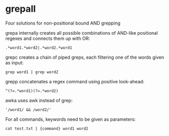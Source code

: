 # grepall
Four solutions for non-positional bound AND grepping

grepa internally creates all possible combinations of AND-like positional regexes and connects them up with OR:

```
.*word1.*word2|.*word2.*word1
```

grepc creates a chain of piped greps, each filtering one of the words given as input:

```
grep word1 | grep word2
```

grepp concatenates a regex command using positive look-ahead:

```
^(?=.*word1)(?=.*word2)
```

awka uses awk instead of grep:

```
'/word1/ && /word2/'
```

For all commands, keywords need to be given as parameters:

```
cat test.txt | {command} word1 word2
```
